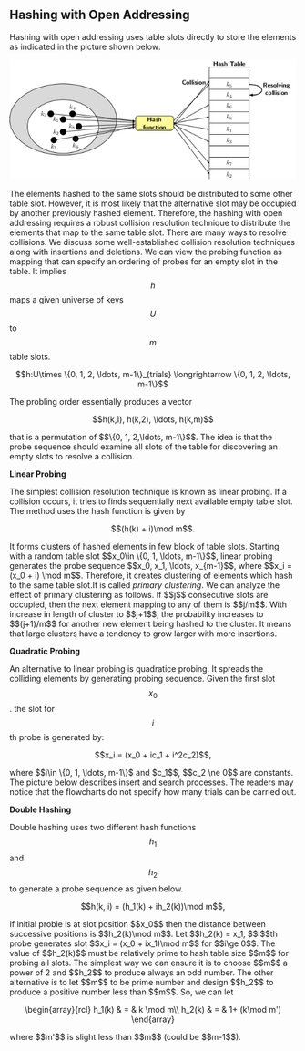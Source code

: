 <script type="text/javascript" src="https://cdnjs.cloudflare.com/ajax/libs/mathjax/2.7.0/MathJax.js?config=TeX-AMS_CHTML"> </script> <script type="text/x-mathjax-config"> MathJax.Hub.Config({ tex2jax: { inlineMath: [['$','$'], ['\\(','\\)']], processEscapes: true}, jax: ["input/TeX","input/MathML","input/AsciiMath","output/CommonHTML"], extensions: ["tex2jax.js","mml2jax.js","asciimath2jax.js","MathMenu.js","MathZoom.js","AssistiveMML.js", "[Contrib]/a11y/accessibility-menu.js"], TeX: { extensions: ["AMSmath.js","AMSsymbols.js","noErrors.js","noUndefined.js"], equationNumbers: { autoNumber: "AMS" } } }); </script> 


## Hashing with Open Addressing

Hashing with open addressing uses table slots directly to store the elements as indicated in the picture shown below:
<p style="text-align:center">
    <img src="../images/hashingOpenAddressing1.png">                                                       
</p>

The elements hashed to the same slots should be distributed to some other table slot. However, it is most likely that the alternative slot may
be occupied by another previously hashed element. Therefore, the hashing with open addressing requires a robust collision resolution technique 
to distribute the elements that map to the same table slot. There are many ways to resolve collisions. We discuss some well-established collision
resolution techniques along with insertions and deletions. We can view the probing function as mapping that can specify an ordering of probes 
for an empty slot in the table. It implies $$h$$ maps a given universe of keys $$U$$ to $$m$$ table slots. <br>
<p style="text-align:center">
    $$h:U\times \{0, 1, 2, \ldots, m-1\}_{trials} \longrightarrow  \{0, 1, 2, \ldots, m-1\}$$                                          
</p>
The probling order essentially produces a vector 
<p style="text-align:center">
    $$h(k,1), h(k,2), \ldots, h(k,m)$$                                     
</p>
that is a permutation of $$\{0, 1, 2,\ldots, m-1\}$$. The idea is that the probe sequence should examine all slots of the table for discovering
an empty slots to resolve a collision. <br>

<strong>Linear Probing</strong>

The simplest collision resolution technique is known as linear probing. If a collision occurs, it tries to finds sequentially next available empty 
table slot. The method uses the hash function is given by 
<p style="text-align:center">
$$(h(k) + i)\mod m$$.
</p>
It forms clusters of hashed elements in few block of table slots. Starting with a random table slot $$x_0\in \{0, 1, \ldots, m-1\}$$, linear probing
generates the probe sequence $$x_0, x_1, \ldots, x_{m-1}$$, where $$x_i = (x_0 + i) \mod m$$. Therefore, it creates clustering of elements which hash
to the same table slot.It is called <i>primary clustering</i>. We can analyze the effect of primary clustering as follows. If $$j$$ consecutive slots
are occupied, then the next element mapping to any of them is $$j/m$$. With increase in length of cluster to $$j+1$$, the probability increases 
to $$(j+1)/m$$ for another new element being hashed to the cluster. It means that large clusters have a tendency to grow larger with more insertions.<br>

<strong>Quadratic Probing</strong>

An alternative to linear probing is quadratice probing. It spreads the colliding elements by generating probing sequence. Given the first slot $$x_0$$.
the slot for $$i$$th probe is generated by: 
<p style="text-align:center">
$$x_i = (x_0 + ic_1 + i^2c_2)$$, 
</p>
where $$i\in \{0, 1, \ldots, m-1\}$ and $c_1$$, $$c_2 \ne 0$$ are constants. The picture below describes insert and search processes. 
The readers may notice that the flowcharts do not specify how many trials can be carried out. <br>

 <strong>Double Hashing</strong>
 
 Double hashing uses two different hash functions $$h_1$$ and $$h_2$$ to generate a probe sequence as given below.
 <p style="text-align:center">
$$h(k, i) = (h_1(k) + ih_2(k))\mod m$$, 
</p>
If initial proble is at slot position $$x_0$$ then the distance between successive positions is $$h_2(k)\mod m$$. Let $$h_2(k) = x_1, $$i$$th probe
generates slot $$x_i = (x_0 + ix_1)\mod m$$ for $$i\ge 0$$. The value of $$h_2(k)$$ must be relatively prime to hash table size $$m$$ for probing 
all slots. The simplest way we can ensure it is to choose $$m$$ a power of 2 and $$h_2$$ to produce always an odd number. The other alternative 
is to let $$m$$ to be prime number and design $$h_2$$ to produce a positive number less than $$m$$. So, we can let 
<p style="text-align:center">
\begin{array}{rcl}
    h_1(k) & = & k \mod m\\
    h_2(k) & = & 1+ (k\mod m')
\end{array}
</p>
where $$m'$$ is slight less than $$m$$ (could be $$m-1$$). <br>

